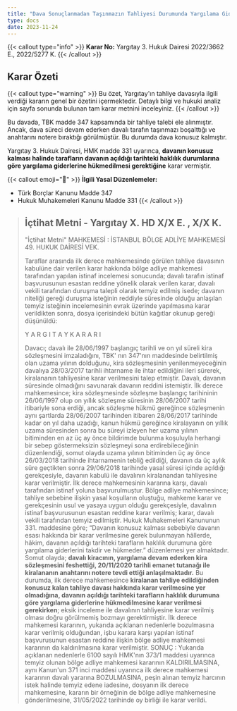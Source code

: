 ```yaml
---
title: "Dava Sonuçlanmadan Taşınmazın Tahliyesi Durumunda Yargılama Giderleri hk."
type: docs
date: 2023-11-24
---
```


{{< callout type="info" >}}
**Karar No:** Yargıtay 3. Hukuk Dairesi 2022/3662 E., 2022/5277 K.
{{< /callout >}}

## Karar Özeti

{{< callout type="warning" >}}
Bu özet, Yargıtay'ın tahliye davasıyla ilgili verdiği kararın genel bir özetini içermektedir. Detaylı bilgi ve hukuki analiz için sayfa sonunda bulunan tam karar metnini inceleyiniz.
{{< /callout >}}

Bu davada, TBK madde 347 kapsamında bir tahliye talebi ele alınmıştır. Ancak, dava süreci devam ederken davalı tarafın taşınmazı boşalttığı ve anahtarını notere bıraktığı görülmüştür. Bu durumda dava konusuz kalmıştır.

Yargıtay 3. Hukuk Dairesi, HMK madde 331 uyarınca, **davanın konusuz kalması halinde tarafların davanın açıldığı tarihteki haklılık durumlarına göre yargılama giderlerine hükmedilmesi gerektiğine** karar vermiştir.

{{< callout emoji="📖" >}}
**İlgili Yasal Düzenlemeler:**

- Türk Borçlar Kanunu Madde 347
- Hukuk Muhakemeleri Kanunu Madde 331
  {{< /callout >}}

> ## İçtihat Metni - Yargıtay X. HD X/X E. , X/X K.
>
> "İçtihat Metni"
> MAHKEMESİ : İSTANBUL BÖLGE ADLİYE MAHKEMESİ 49. HUKUK DAİRESİ
> VEK.
>
> Taraflar arasında ilk derece mahkemesinde görülen tahliye davasının kabulüne dair verilen karar hakkında bölge adliye mahkemesi tarafından yapılan istinaf incelemesi sonucunda; davalı tarafın istinaf başvurusunun esastan reddine yönelik olarak verilen karar, davalı vekili tarafından duruşma talepli olarak temyiz edilmiş isede; davanın niteliği gereği duruşma isteğinin reddiyle süresinde olduğu anlaşılan temyiz isteğinin incelemesinin evrak üzerinde yapılmasına karar verildikten sonra, dosya içerisindeki bütün kağıtlar okunup gereği düşünüldü:
>
> Y A R G I T A Y K A R A R I
>
> Davacı; davalı ile 28/06/1997 başlangıç tarihli ve on yıl süreli kira sözleşmesini imzaladığını, TBK' nın 347'nın maddesinde belirtilmiş olan uzama yılının dolduğunu, kira sözleşmesinin yenilenmeyeceğinin davalıya 28/03/2017 tarihli ihtarname ile ihtar edildiğini ileri sürerek, kiralananın tahliyesine karar verilmesini talep etmiştir.
> Davalı, davanın süresinde olmadığını savunarak davanın reddini istemiştir.
> İlk derece mahkemesince; kira sözleşmesinde sözleşme başlangıç tarihininin 26/06/1997 olup on yıllık sözleşme süresinin 28/06/2007 tarihi itibariyle sona erdiği, ancak sözleşme hükmü gereğince sözleşmenin aynı şartlarda 28/06/2007 tarihinden itibaren 28/06/2017 tarihinde kadar on yıl daha uzadığı, kanun hükmü gereğince kiralayanın on yıllık uzama süresinden sonra bu süreyi izleyen her uzama yılının bitiminden en az üç ay önce bildirimde bulunma koşuluyla herhangi bir sebep göstermeksizin sözleşmeyi sona erdirebileceğinin düzenlendiği, somut olayda uzama yılının bitiminden üç ay önce 26/03/2018 tarihinde ihtarnamenin tebliğ edildiği, davanın da üç aylık süre geçtikten sonra 29/06/2018 tarihinde yasal süresi içinde açıldığı gerekçesiyle, davanın kabulü ile davalının kiralanandan tahliyesine karar verilmiştir.
> İlk derece mahkemesinin kararına karşı, davalı tarafından istinaf yoluna başvurulmuştur.
> Bölge adliye mahkemesince; tahliye sebebine ilişkin yasal koşulların oluştuğu, mahkeme karar ve gerekçesinin usul ve yasaya uygun olduğu gerekçesiyle, davalının istinaf başvurusunun esastan reddine karar verilmiş; karar, davalı vekili tarafından temyiz edilmiştir.
> Hukuk Muhakemeleri Kanununun 331. maddesine göre; “Davanın konusuz kalması sebebiyle davanın esası hakkında bir karar verilmesine gerek bulunmayan hâllerde, hâkim, davanın açıldığı tarihteki tarafların haklılık durumuna göre yargılama giderlerini takdir ve hükmeder.” düzenlemesi yer almaktadır.
> Somut olayda; **davalı kiracının, yargılama devam ederken kira sözleşmesini feshettiği, 20/11/2020 tarihli emanet tutanağı ile kiralananın anahtarını notere tevdi ettiği anlaşılmaktadır.**
> Bu durumda, ilk derece mahkemesince **kiralanan tahliye edildiğinden konusuz kalan tahliye davası hakkında karar verilmesine yer olmadığına, davanın açıldığı tarihteki tarafların haklılık durumuna göre yargılama giderlerine hükmedilmesine karar verilmesi gerekirken**; eksik inceleme ile davalının tahliyesine karar verilmiş olması doğru görülmemiş bozmayı gerektirmiştir.
> İlk derece mahkemesi kararının, yukarıda açıklanan nedenlerle bozulmasına karar verilmiş olduğundan, işbu karara karşı yapılan istinaf başvurusunun esastan reddine ilişkin bölge adliye mahkemesi kararının da kaldırılmasına karar verilmiştir.
> SONUÇ : Yukarıda açıklanan nedenlerle 6100 sayılı HMK'nın 373/1 maddesi uyarınca temyiz olunan bölge adliye mahkemesi kararının KALDIRILMASINA, aynı Kanun'un 371 inci maddesi uyarınca ilk derece mahkemesi kararının davalı yararına BOZULMASINA, peşin alınan temyiz harcının istek halinde temyiz edene iadesine, dosyanın ilk derece mahkemesine, kararın bir örneğinin de bölge adliye mahkemesine gönderilmesine, 31/05/2022 tarihinde oy birliği ile karar verildi.
